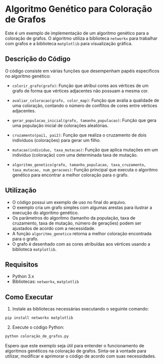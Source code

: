 # Algoritmo Genético para Coloração de Grafos

Este é um exemplo de implementação de um algoritmo genético para a coloração de grafos. O algoritmo utiliza a biblioteca `networkx` para trabalhar com grafos e a biblioteca `matplotlib` para visualização gráfica.

## Descrição do Código

O código consiste em várias funções que desempenham papéis específicos no algoritmo genético:

- `colorir_grafo(grafo)`: Função que atribui cores aos vértices de um grafo de forma que vértices adjacentes não possuam a mesma cor.

- `avaliar_coloracao(grafo, color_map)`: Função que avalia a qualidade de uma coloração, contando o número de conflitos de cores entre vértices adjacentes.

- `gerar_populacao_inicial(grafo, tamanho_populacao)`: Função que gera uma população inicial de colorações aleatórias.

- `cruzamento(pai1, pai2)`: Função que realiza o cruzamento de dois indivíduos (colorações) para gerar um filho.

- `mutacao(individuo, taxa_mutacao)`: Função que aplica mutações em um indivíduo (coloração) com uma determinada taxa de mutação.

- `algoritmo_genetico(grafo, tamanho_populacao, taxa_cruzamento, taxa_mutacao, num_geracoes)`: Função principal que executa o algoritmo genético para encontrar a melhor coloração para o grafo.

## Utilização

- O código possui um exemplo de uso no final do arquivo.
- O exemplo cria um grafo simples com algumas arestas para ilustrar a execução do algoritmo genético.
- Os parâmetros do algoritmo (tamanho da população, taxa de cruzamento, taxa de mutação, número de gerações) podem ser ajustados de acordo com a necessidade.
- A função `algoritmo_genetico` retorna a melhor coloração encontrada para o grafo.
- O grafo é desenhado com as cores atribuídas aos vértices usando a biblioteca `matplotlib`.

## Requisitos

- Python 3.x
- Bibliotecas: `networkx`, `matplotlib`

## Como Executar

1. Instale as bibliotecas necessárias executando o seguinte comando:

```python
pip install networkx matplotlib
```

2. Execute o código Python:

```python
python coloração_de_grafos.py
```


Espero que este exemplo seja útil para entender o funcionamento de algoritmos genéticos na coloração de grafos. Sinta-se à vontade para utilizar, modificar e aprimorar o código de acordo com suas necessidades.


